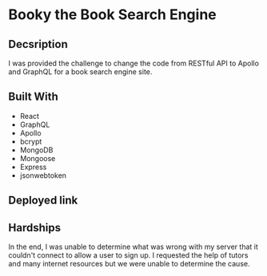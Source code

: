 # Booky the Book Search Engine

## Decsription

I was provided the challenge to change the code from RESTful API to Apollo and GraphQL for a book search engine site. 

## Built With

* React
* GraphQL
* Apollo
* bcrypt
* MongoDB
* Mongoose
* Express
* jsonwebtoken

## Deployed link

## Hardships

In the end, I was unable to determine what was wrong with my server that it couldn't connect to allow a user to sign up. I requested the help of tutors and many internet resources but we were unable to determine the cause. 
